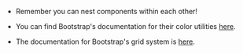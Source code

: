 * Remember you can nest components within each other!

* You can find Bootstrap's documentation for their color utilities [here](https://getbootstrap.com/docs/4.1/utilities/colors/).

* The documentation for Bootstrap's grid system is [here](https://getbootstrap.com/docs/4.1/layout/grid/).